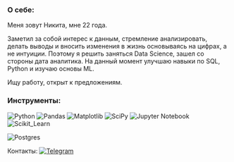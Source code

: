 ### О себе:
Меня зовут Никита, мне 22 года.  

Заметил за собой интерес к данным, стремление анализировать, делать выводы и вносить изменения в жизнь основываясь на цифрах, а не интуиции. Поэтому я решить заняться Data Science, зашел со стороны дата аналитика. На данный момент улучшаю навыки по SQL, Python и изучаю основы ML.  

Ищу работу, открыт к предложениям.


### Инструменты:  
![Python](https://img.shields.io/badge/python-3670A0?style=for-the-badge&logo=python&logoColor=ffdd54) ![Pandas](https://img.shields.io/badge/pandas-%23150458.svg?style=for-the-badge&logo=pandas&logoColor=white) ![Matplotlib](https://img.shields.io/badge/Matplotlib-%23ffffff.svg?style=for-the-badge&logo=Matplotlib&logoColor=black) ![SciPy](https://img.shields.io/badge/SciPy-%230C55A5.svg?style=for-the-badge&logo=scipy&logoColor=%white) ![Jupyter Notebook](https://img.shields.io/badge/jupyter-%23FA0F00.svg?style=for-the-badge&logo=jupyter&logoColor=white) ![Scikit_Learn](https://img.shields.io/badge/scikit_learn-F7931E?style=for-the-badge&logo=scikit-learn&logoColor=white)

![Postgres](https://img.shields.io/badge/postgres-%23316192.svg?style=for-the-badge&logo=postgresql&logoColor=white)


Контакты:
[![Telegram](https://img.shields.io/badge/Telegram-2CA5E0?style=for-the-badge&logo=telegram&logoColor=white)](https://t.me/KNN019)
